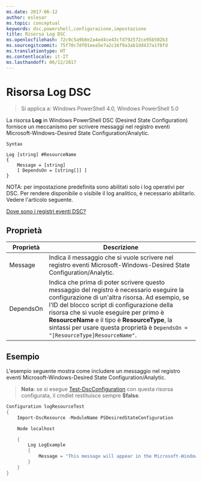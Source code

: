 ```yaml
---
ms.date: 2017-06-12
author: eslesar
ms.topic: conceptual
keywords: dsc,powershell,configurazione,impostazione
title: Risorsa Log DSC
ms.openlocfilehash: 72c9c5a9b8e2a4ed4ce43cfd792572ce95b502b3
ms.sourcegitcommit: 75f70c7df01eea5e7a2c16f9a3ab1dd437a1f8fd
ms.translationtype: HT
ms.contentlocale: it-IT
ms.lasthandoff: 06/12/2017
---
```

# <a name="dsc-log-resource"></a>Risorsa Log DSC 

> Si applica a: Windows PowerShell 4.0, Windows PowerShell 5.0

La risorsa __Log__ in Windows PowerShell DSC (Desired State Configuration) fornisce un meccanismo per scrivere messaggi nel registro eventi Microsoft-Windows-Desired State Configuration/Analytic.

```
Syntax

Log [string] #ResourceName
{
    Message = [string]
    [ DependsOn = [string[]] ]
}
```

NOTA: per impostazione predefinita sono abilitati solo i log operativi per DSC.
Per rendere disponibile o visibile il log analitico, è necessario abilitarlo.
Vedere l'articolo seguente.

[Dove sono i registri eventi DSC?](https://msdn.microsoft.com/en-us/powershell/dsc/troubleshooting#where-are-dsc-event-logs)

## <a name="properties"></a>Proprietà
|  Proprietà  |  Descrizione   | 
|---|---| 
| Message| Indica il messaggio che si vuole scrivere nel registro eventi Microsoft-Windows-Desired State Configuration/Analytic.| 
| DependsOn | Indica che prima di poter scrivere questo messaggio del registro è necessario eseguire la configurazione di un'altra risorsa. Ad esempio, se l'ID del blocco script di configurazione della risorsa che si vuole eseguire per primo è __ResourceName__ e il tipo è __ResourceType__, la sintassi per usare questa proprietà è `DependsOn = "[ResourceType]ResourceName"`.| 

## <a name="example"></a>Esempio

L'esempio seguente mostra come includere un messaggio nel registro eventi Microsoft-Windows-Desired State Configuration/Analytic.

> **Nota**: se si esegue [Test-DscConfiguration](https://technet.microsoft.com/en-us/library/dn407382.aspx) con questa risorsa configurata, il cmdlet restituisce sempre **$false**.

```powershell 
Configuration logResourceTest
{
    Import-DscResource -ModuleName PSDesiredStateConfiguration

    Node localhost

    {
        Log LogExample
        {
            Message = "This message will appear in the Microsoft-Windows-Desired State Configuration/Analytic event log."
        }
    }
}
```

